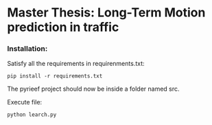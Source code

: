 # Master Thesis: Long-Term Motion prediction in traffic

### Installation:

Satisfy all the requirements in requirenments.txt:

    pip install -r requirements.txt
   
The pyrieef project should now be inside a folder named src.

Execute file:

    python learch.py

